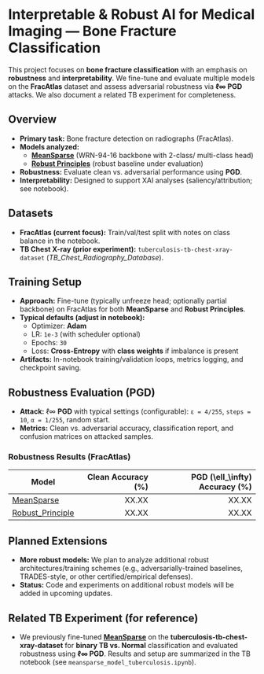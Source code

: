 # Interpretable & Robust AI for Medical Imaging — Bone Fracture Classification

This project focuses on **bone fracture classification** with an emphasis on **robustness** and **interpretability**. We fine-tune and evaluate multiple models on the **FracAtlas** dataset and assess adversarial robustness via **ℓ∞ PGD** attacks. We also document a related TB experiment for completeness.

## Overview
- **Primary task:** Bone fracture detection on radiographs (FracAtlas).
- **Models analyzed:**
  - [**MeanSparse**](https://github.com/SPIN-UMass/MeanSparse) (WRN-94-16 backbone with 2-class/ multi-class head)
  - [**Robust Principles**](https://github.com/poloclub/robust-principles) (robust baseline under evaluation)
- **Robustness:** Evaluate clean vs. adversarial performance using **PGD**.
- **Interpretability:** Designed to support XAI analyses (saliency/attribution; see notebook).

## Datasets
- **FracAtlas (current focus):** Train/val/test split with notes on class balance in the notebook.  
- **TB Chest X-ray (prior experiment):** `tuberculosis-tb-chest-xray-dataset` (*TB_Chest_Radiography_Database*).

## Training Setup
- **Approach:** Fine-tune (typically unfreeze head; optionally partial backbone) on FracAtlas for both **MeanSparse** and **Robust Principles**.
- **Typical defaults (adjust in notebook):**
  - Optimizer: **Adam**
  - LR: `1e-3` (with scheduler optional)
  - Epochs: `30`
  - Loss: **Cross-Entropy** with **class weights** if imbalance is present
- **Artifacts:** In-notebook training/validation loops, metrics logging, and checkpoint saving.

## Robustness Evaluation (PGD)
- **Attack:** ℓ∞ **PGD** with typical settings (configurable): `ε = 4/255`, `steps = 10`, `α = 1/255`, random start.  
- **Metrics:** Clean vs. adversarial accuracy, classification report, and confusion matrices on attacked samples.

### Robustness Results (FracAtlas)

| Model | Clean Accuracy (%) | PGD \(\ell_\infty\) Accuracy (%) |
|---|---:|---:|
| [MeanSparse](https://github.com/SPIN-UMass/MeanSparse) | XX.XX | XX.XX |
| [Robust_Principle](https://github.com/poloclub/robust-principles) | XX.XX | XX.XX |


## Planned Extensions
- **More robust models:** We plan to analyze additional robust architectures/training schemes (e.g., adversarially-trained baselines, TRADES-style, or other certified/empirical defenses).  
- **Status:** Code and experiments on additional robust models will be added in upcoming updates.

## Related TB Experiment (for reference)
- We previously fine-tuned **[MeanSparse](https://github.com/SPIN-UMass/MeanSparse)** on the **tuberculosis-tb-chest-xray-dataset** for **binary TB vs. Normal** classification and evaluated robustness using **ℓ∞ PGD**. Results and setup are summarized in the TB notebook (see `meansparse_model_tuberculosis.ipynb`).


